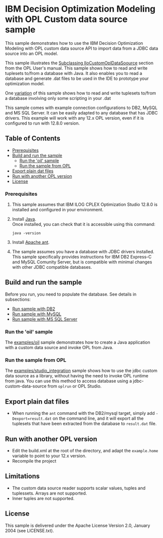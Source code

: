 # IBM Decision Optimization Modeling with OPL Custom data source sample

This sample demonstrates how to use the IBM Decision Optimization Modeling with
OPL custom data source API to import data from a JDBC data source into an OPL model.

This sample illustrates the [Subclassing IloCustomOplDataSoource](https://www.ibm.com/support/knowledgecenter/en/SSSA5P_12.8.0/ilog.odms.ide.help/OPL_Studio/opllanguser/topics/opl_languser_extfunc_datasubcl.html) section from the OPL User's manual.
This sample shows how to read and write tuplesets to/from a database with Java. It also enables you to read a database and generate .dat files to be used in the IDE to prototype your optimization model.

One [variation](examples/ilo_opl_call_java) of this sample shows how to read and write tuplesets to/from a database involving only some scripting in your .dat

This sample comes with example connection configurations to DB2, MySQL and MS SQL Server. It can
be easily adapted to any database that has JDBC drivers.
This example will work with any 12.x OPL version, even if it is configured to run with 12.8.0 version.


## Table of Contents
   - [Prerequisites](#prerequisites)
   - [Build and run the sample](#build-and-run-the-sample)
      - [Run the 'oil' sample](#run-the-oil-sample)
      - [Run the sample from OPL](#run-the-sample-from-opl)
   - [Export plain dat files](#export-plain-dat-files)
   - [Run with another OPL version](#run-with-another-opl-version)
   - [License](#license)   
   
### Prerequisites

1. This sample assumes that IBM ILOG CPLEX Optimization Studio 12.8.0 is
   installed and configured in your environment.

2. Install [Java](http://www.oracle.com/technetwork/java/javase/downloads/jdk8-downloads-2133151.html).  
   Once installed, you can check that it is accessible using this command:

	```
	java -version
	```
	
3. Install [Apache ant](http://ant.apache.org/manual/install.html).

4. The sample assumes you have a database with JDBC drivers installed. This
   sample specifically provides instructions for IBM DB2 Express-C and
   MySQL Comunity Server, but is compatible with minimal changes with other JDBC
   compatible databases.

## Build and run the sample

Before you run, you need to populate the database. See details in subsections:

- [Run sample with DB2](README.DB2.md)
- [Run sample with MySQL](README.MySQL.md)
- [Run sample with MS SQL Server](README.SQLServer.md)

### Run the 'oil' sample

The [examples/oil](examples/oil) sample demonstrates how to create a Java application with
a custom data source and invoke OPL from Java.

### Run the sample from OPL

The [examples/studio_integration](examples/studio_integration) sample shows how to
use the jdbc custom data source as a library, without having the need to
invoke OPL runtime from java. You can use this method to access database
using a jdbc-custom-data-source from `oplrun` or OPL Studio.



## Export plain dat files

* When running the `ant` command with the DB2/mysql target, simply add `-Dexport=result.dat` on the command line, and it will export all the tuplesets that have been extracted from the database to `result.dat` file.

## Run with another OPL version

* Edit the build.xml at the root of the directory, and adapt the `example.home` variable to point to your 12.x version.
* Recompile the project

## Limitations

* The custom data source reader supports scalar values, tuples and tuplessets. Arrays are not supported.
* Inner tuples are not supported.

## License

This sample is delivered under the Apache License Version 2.0, January 2004 (see LICENSE.txt).
